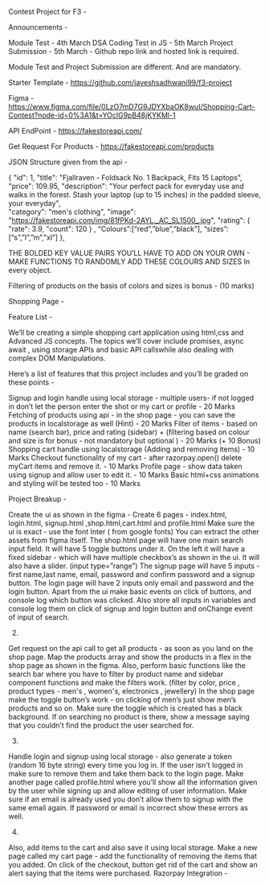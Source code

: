 Contest Project for F3 - 

Announcements - 

Module Test  - 4th March
DSA Coding Test in JS - 5th March
Project Submission	- 5th March - Github repo link and hosted link is required.

Module Test and Project Submission are different. And are mandatory.


Starter Template - https://github.com/jayeshsadhwani99/f3-project

Figma - https://www.figma.com/file/0LzO7mD7G9JDYXbaOK8wuI/Shopping-Cart-Contest?node-id=0%3A1&t=YOclG9pB48jKYKMl-1

API EndPoint - 
https://fakestoreapi.com/


Get Request For Products - https://fakestoreapi.com/products


JSON Structure given from the api - 

{ 
"id": 1, 
"title": "Fjallraven - Foldsack No. 1 Backpack, Fits 15 Laptops", 
"price": 109.95, 
"description": "Your perfect pack for everyday use and walks in the forest. Stash your laptop (up to 15 inches) in the padded sleeve, your everyday",		
"category": "men's clothing",
"image": "https://fakestoreapi.com/img/81fPKd-2AYL._AC_SL1500_.jpg", 
"rating": { "rate": 3.9, "count": 120 } ,
“Colours”:[“red”,”blue”,”black”],
“sizes”:[“s”,”l”,”m”,”xl”]
},

THE BOLDED KEY VALUE PAIRS YOU’LL HAVE TO ADD ON YOUR OWN - MAKE FUNCTIONS TO RANDOMLY ADD THESE COLOURS AND SIZES In every object. 

Filtering of products on the basis of colors and sizes is bonus - (10 marks)


Shopping Page - 

Feature List - 

We’ll be creating a simple shopping cart application using html,css and Advanced JS concepts. The topics we’ll cover include promises, async await , using storage APIs and basic API callswhile also dealing with complex DOM Manipulations. 

Here’s a list of features that this project includes and you’ll be graded on these points  - 

Signup and login handle using local storage - multiple users- if not logged in don’t let the person enter the shot or my cart or profile - 20 Marks
Fetching of products using api - in the shop page - you can save the products in localstorage as well (Hint) - 20 Marks
Filter of items - based on name (search bar), price and rating (sidebar) + (filtering based on colour and size is for bonus  - not mandatory but optional ) - 20 Marks (+ 10 Bonus)
Shopping cart handle using localstorage (Adding and removing items) - 10 Marks
Checkout functionality of my cart - after razorpay.open() delete myCart items and remove it. - 10 Marks
Profile page - show data taken using signup and allow user to edit it. - 10 Marks
Basic html+css animations and styling will be tested too - 10 Marks

Project Breakup - 


Create the ui as shown in the figma - 
Create 6 pages - index.html, login.html, signup.html ,shop.html,cart.html and profile.html
Make sure the ui is exact - use the font Inter ( from google fonts)
You can extract the other assets from figma itself.
The shop.html page will have one main search input field. It will have 5 toggle buttons under it. 
On the left it will have a fixed sidebar - which will have multiple checkbox’s as shown in the ui. It will also have a slider. (input type=”range”)
The signup page will have 5 inputs - first name,last name, email, password and confirm password and a signup button.
The login page will have 2 inputs only email and password and the login button.
Apart from the ui make basic events on click of buttons, and console log which button was clicked. Also store all inputs in variables and console log them on click of signup and login button and onChange event of input of search.

2)
Get request on the api call to get all products - as soon as you land on the shop page.
Map the products array and show the products in a flex in the shop page as shown in the figma. 
Also, perform basic functions like the search bar where you have to  filter by product name and sidebar component functions and make the filters work. (filter by color, price , product types - men's , women's, electronics , jewellery)
In the shop page make the toggle button’s work - on clicking of men’s just show men’s products and so on. Make sure the toggle which is created has a black background. 
If on searching no product is there, show a message saying that you couldn’t find the product the user searched for. 

3)
Handle login and signup using local storage - also generate a token (random 16 byte string) every time you log in. If the user isn't logged in make sure to remove them and take them back to the login page. 
Make another page called profile.html where you’ll show all the information given by the user while signing up and allow editing of user information.
Make sure if an email is already used you don’t allow them to signup with the same email again. If password or email is incorrect show these errors as well.

4) 
Also, add items to the cart and also save it using local storage.
Make a new page called my cart page - add the functionality of removing the items that you added.
On click of the checkout, button get rid of the cart and show an alert saying that the items were purchased. 
Razorpay Integration - 
